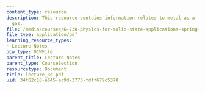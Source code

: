 ```yaml
---
content_type: resource
description: This resource contains information related to metal as a free electron
  gas.
file: /media/courses/6-730-physics-for-solid-state-applications-spring-2003/34f62c18a645ac9d3773fdff679c5378_lecture_3d.pdf
file_type: application/pdf
learning_resource_types:
- Lecture Notes
ocw_type: OCWFile
parent_title: Lecture Notes
parent_type: CourseSection
resourcetype: Document
title: lecture_3d.pdf
uid: 34f62c18-a645-ac9d-3773-fdff679c5378
---
```

